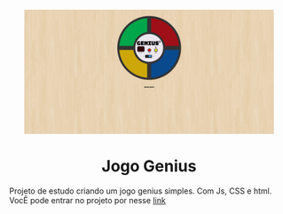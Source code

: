 

<h1 align="center">
<br>
  <img src="./Genius.png" alt="Jogo Genius" width="450">
<br>
<br>
Jogo Genius
</h1>

<p>
Projeto de estudo criando um jogo genius simples. Com Js, CSS e html.
VocÊ pode entrar no projeto por nesse <a href="#" target="_blank">link</a>
</p>
